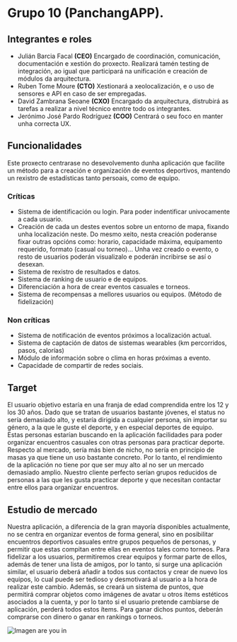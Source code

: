 # Grupo 10 (PanchangAPP).
## Integrantes e roles
- Julián Barcia Facal **(CEO)**
Encargado de coordinación, comunicación, documentación e xestión do proxecto. Realizará tamén testing de integración, ao igual que participará na unificación e creación de módulos da arquitectura.
- Ruben Tome Moure **(CTO)**
Xestionará a xeolocalización, e o uso de sensores e API en caso de ser empregadas.
- David Zambrana Seoane **(CXO)**
Encargado da arquitectura, distrubirá as tarefas a realizar a nivel técnico enntre todo os integrantes.
- Jerónimo José Pardo Rodríguez  **(COO)**
Centrará o seu foco en manter unha correcta UX. 
## Funcionalidades 
Este proxecto centrarase no desevolvemento dunha aplicación que facilite un método para a creación e organización de eventos deportivos, mantendo un rexistro de estadísticas tanto persoais, como de equipo. 

### Críticas
- Sistema de identificación ou login. Para poder indentificar univocamente a cada usuario.
- Creación de cada un destes eventos sobre un entorno de mapa, fixando unha localización neste. Do mesmo xeito, nesta creación poderanse fixar outras opcións como: horario, capacidade máxima, equipamento requerido, formato (casual ou torneo)... Unha vez creado o evento, o resto de usuarios poderán visualizalo e poderán incribirse se así o desexan.
- Sistema de rexistro de resultados e datos.
- Sistema de ranking de usuario e de equipos.
- Diferenciación a hora de crear eventos casuales e torneos.
- Sistema de recompensas a mellores usuarios ou equipos. (Método de fidelización)
### Non críticas
- Sistema de notificación de eventos próximos a localización actual.
- Sistema de captación de datos de sistemas wearables (km percorridos, pasos, calorías)
- Módulo de información sobre o clima en horas próximas a evento.
- Capacidade de compartir de redes sociais.

## Target
El usuario objetivo estaría en una franja de edad comprendida entre los 12 y los 30 años. Dado que se tratan de usuarios bastante jóvenes, el status no sería demasiado alto, y estaría dirigida a cualquier persona, sin importar su género, a la que le guste el deporte, y en especial deportes de equipo. Estas personas estarían buscando en la aplicación facilidades para poder organizar encuentros casuales con otras personas para practicar deporte. Respecto al mercado, sería más bien de nicho, no sería en principio de masas ya que tiene un uso bastante concreto. Por lo tanto, el rendimiento de la aplicación no tiene por que ser muy alto al no ser un mercado demasiado amplio. Nuestro cliente perfecto serían grupos reducidos de personas a las que les gusta practicar deporte y que necesitan contactar entre ellos para organizar encuentros.

## Estudio de mercado
Nuestra aplicación, a diferencia de la gran mayoría disponibles actualmente, no se centra en organizar eventos de forma general, sino en posibilitar encuentros deportivos casuales entre grupos pequeños de personas, y permitir que estas compitan entre ellas en eventos tales como torneos. Para fidelizar a los usuarios, permitiremos crear equipos y formar parte de ellos, además de tener una lista de amigos, por lo tanto, si surge una aplicación similar, el usuario deberá añadir a todos sus contactos y crear de nuevo los equipos, lo cual puede ser tedioso y desmotivará al usuario a la hora de realizar este cambio. Además, se creará un sistema de puntos, que permitirá comprar objetos como imágenes de avatar u otros ítems estéticos asociados a la cuenta, y por lo tanto si el usuario pretende cambiarse de aplicación, perderá todos estos ítems. Para ganar dichos puntos, deberán comprarse con dinero o ganar en rankings o torneos.

![Imagen are you in](https://github.com/rubenTome/APM/tree/main/estudio_mercado/capturas/are_you_in)




